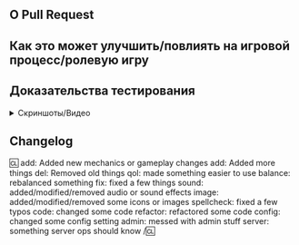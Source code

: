 <!-- Пиши **НИЖЕ** заголовков и **ВЫШЕ** комментариев, иначе это может быть невидимым. -->
<!-- Вы можете просмотреть Contributing.MD для подробного описания процесса PR. -->

## О Pull Request

<!-- Опишите PR. Пожалуйста, убедитесь, что каждое изменение задокументировано, иначе это может задержать проверку и даже помешать мейнтейнеру замерджить ваш PR! -->

## Как это может улучшить/повлиять на игровой процесс/ролевую игру

<!-- Пожалуйста, добавьте краткое описание того, почему, по вашему мнению, эти изменения принесут пользу игре и ролевой атмосфере сервера. Если вы не можете обосновать это словами, возможно тогда это не стоит добавлять. -->

## Доказательства тестирования

<!-- Вложите все скриншоты/видео/шаги отладки успешно работающего кода между блоками кода </summary> и </details>. -->
<!-- Нашим мапперам и спрайтерам: Публикация скриншотов контента ВНУТРИ РЕДАКТОРОВ (aseprite, PDN, SDMM и т. д.) НЕ является действительным доказательством тестирования. Пожалуйста, убедитесь, что вы скомпилировали игру и предоставили ДОКАЗАТЕЛЬСТВО того, что вы тестировали свои изменения. -->

<details>
<summary>Скриншоты/Видео</summary>
  
</details>

## Changelog

<!-- Если ваш PR изменяет аспекты игры, которые могут быть конкретно замечены игроками или администраторами, вы должны добавить changelog. Если ваше изменение НЕ соответствует этому описанию, удалите этот раздел. Сами строки ченджлога должны быть строго на английском. -->

:cl:
add: Added new mechanics or gameplay changes
add: Added more things
del: Removed old things
qol: made something easier to use
balance: rebalanced something
fix: fixed a few things
sound: added/modified/removed audio or sound effects
image: added/modified/removed some icons or images
spellcheck: fixed a few typos
code: changed some code
refactor: refactored some code
config: changed some config setting
admin: messed with admin stuff
server: something server ops should know
/:cl:

<!-- Оба :cl: необходимы для работы списка изменений! Вы можете поставить свое имя справа от первого :cl:, если хотите перезаписать свое имя пользователя GitHub в качестве автора в ченджлоге игры. -->
<!-- Вы можете использовать несколько одинаковых префиксов (они используются только для иконки в игре) и удалить ненужные. Несмотря на некоторые теги, ченджлоги в целом должны представлять, как изменения могут повлиять на игрока, а не краткое изложение содержания PR. -->
